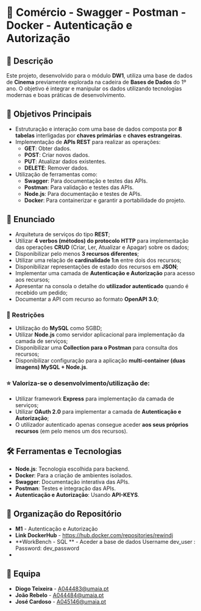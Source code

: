 # 📌 Comércio - Swagger - Postman - Docker - Autenticação e Autorização

## 📖 Descrição
Este projeto, desenvolvido para o módulo **DW1**, utiliza uma base de dados de **Cinema** previamente explorada na cadeira de **Bases de Dados** do 1º ano. O objetivo é integrar e manipular os dados utilizando tecnologias modernas e boas práticas de desenvolvimento.

## 🎯 Objetivos Principais
- Estruturação e interação com uma base de dados composta por **8 tabelas** interligadas por **chaves primárias** e **chaves estrangeiras**.
- Implementação de **APIs REST** para realizar as operações:
  - **GET**: Obter dados.
  - **POST**: Criar novos dados.
  - **PUT**: Atualizar dados existentes.
  - **DELETE**: Remover dados.
- Utilização de ferramentas como:
  - **Swagger**: Para documentação e testes das APIs.
  - **Postman**: Para validação e testes das APIs.
  - **Node.js**: Para documentação e testes de APIs.
  - **Docker**: Para containerizar e garantir a portabilidade do projeto.

## 📜 Enunciado
- Arquitetura de serviços do tipo **REST**;
- Utilizar **4 verbos (métodos) do protocolo HTTP** para implementação das operações **CRUD** (Criar, Ler, Atualizar e Apagar) sobre os dados;
- Disponibilizar pelo menos **3 recursos diferentes**;
- Utilizar uma relação de **cardinalidade 1:n** entre dois dos recursos;
- Disponibilizar representações de estado dos recursos em **JSON**;
- Implementar uma camada de **Autenticação e Autorização** para acesso aos recursos;
- Apresentar na consola o detalhe do **utilizador autenticado** quando é recebido um pedido;
- Documentar a API com recurso ao formato **OpenAPI 3.0**;

### 🚫 Restrições
- Utilização do **MySQL** como SGBD;
- Utilizar **Node.js** como servidor aplicacional para implementação da camada de serviços;
- Disponibilizar uma **Collection para o Postman** para consulta dos recursos;
- Disponibilizar configuração para a aplicação **multi-container (duas imagens) MySQL + Node.js**.

### ⭐ Valoriza-se o desenvolvimento/utilização de:
- Utilizar framework **Express** para implementação da camada de serviços;
- Utilizar **OAuth 2.0** para implementar a camada de **Autenticação e Autorização**;
- O utilizador autenticado apenas consegue aceder **aos seus próprios recursos** (em pelo menos um dos recursos).

## 🛠️ Ferramentas e Tecnologias
- **Node.js**: Tecnologia escolhida para backend.
- **Docker**: Para a criação de ambientes isolados.
- **Swagger**: Documentação interativa das APIs.
- **Postman**: Testes e integração das APIs.
- **Autenticação e Autorização**: Usando **API-KEYS**.

## 📂 Organização do Repositório
- **M1** - Autenticação e Autorização
- **Link DockerHub** - https://hub.docker.com/repositories/rewindj
- **WorkBench - SQL ** - Aceder a base de dados Username dev_user : Password: dev_password
- 

## 👥 Equipa
- **Diogo Teixeira** - A044483@umaia.pt
- **João Rebelo** - A044484@umaia.pt
- **José Cardoso** - A045146@umaia.pt
